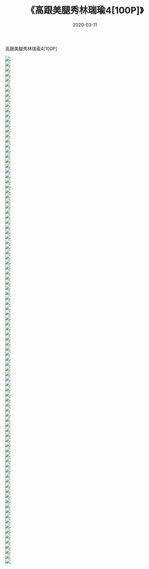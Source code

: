 ﻿---
layout: post
title:  《高跟美腿秀林瑞瑜4[100P]》
date:   2020-03-11
img: http://pic.660000.xyz/1:down/唯美/2020/高跟美腿秀林瑞瑜4[100P]/000.jpg
categories: [美女, 清纯, 唯美]
---

高跟美腿秀林瑞瑜4[100P]

  ![](http://pic.660000.xyz/1:down/唯美/2020/高跟美腿秀林瑞瑜4[100P]/001.jpg) <br> ![](http://pic.660000.xyz/1:down/唯美/2020/高跟美腿秀林瑞瑜4[100P]/002.jpg) <br> ![](http://pic.660000.xyz/1:down/唯美/2020/高跟美腿秀林瑞瑜4[100P]/003.jpg) <br> ![](http://pic.660000.xyz/1:down/唯美/2020/高跟美腿秀林瑞瑜4[100P]/004.jpg) <br> ![](http://pic.660000.xyz/1:down/唯美/2020/高跟美腿秀林瑞瑜4[100P]/005.jpg) <br> ![](http://pic.660000.xyz/1:down/唯美/2020/高跟美腿秀林瑞瑜4[100P]/006.jpg) <br> ![](http://pic.660000.xyz/1:down/唯美/2020/高跟美腿秀林瑞瑜4[100P]/007.jpg) <br> ![](http://pic.660000.xyz/1:down/唯美/2020/高跟美腿秀林瑞瑜4[100P]/008.jpg) <br> ![](http://pic.660000.xyz/1:down/唯美/2020/高跟美腿秀林瑞瑜4[100P]/009.jpg) <br> ![](http://pic.660000.xyz/1:down/唯美/2020/高跟美腿秀林瑞瑜4[100P]/010.jpg) <br> ![](http://pic.660000.xyz/1:down/唯美/2020/高跟美腿秀林瑞瑜4[100P]/011.jpg) <br> ![](http://pic.660000.xyz/1:down/唯美/2020/高跟美腿秀林瑞瑜4[100P]/012.jpg) <br> ![](http://pic.660000.xyz/1:down/唯美/2020/高跟美腿秀林瑞瑜4[100P]/013.jpg) <br> ![](http://pic.660000.xyz/1:down/唯美/2020/高跟美腿秀林瑞瑜4[100P]/014.jpg) <br> ![](http://pic.660000.xyz/1:down/唯美/2020/高跟美腿秀林瑞瑜4[100P]/015.jpg) <br> ![](http://pic.660000.xyz/1:down/唯美/2020/高跟美腿秀林瑞瑜4[100P]/016.jpg) <br> ![](http://pic.660000.xyz/1:down/唯美/2020/高跟美腿秀林瑞瑜4[100P]/017.jpg) <br> ![](http://pic.660000.xyz/1:down/唯美/2020/高跟美腿秀林瑞瑜4[100P]/018.jpg) <br> ![](http://pic.660000.xyz/1:down/唯美/2020/高跟美腿秀林瑞瑜4[100P]/019.jpg) <br> ![](http://pic.660000.xyz/1:down/唯美/2020/高跟美腿秀林瑞瑜4[100P]/020.jpg) <br> ![](http://pic.660000.xyz/1:down/唯美/2020/高跟美腿秀林瑞瑜4[100P]/021.jpg) <br> ![](http://pic.660000.xyz/1:down/唯美/2020/高跟美腿秀林瑞瑜4[100P]/022.jpg) <br> ![](http://pic.660000.xyz/1:down/唯美/2020/高跟美腿秀林瑞瑜4[100P]/023.jpg) <br> ![](http://pic.660000.xyz/1:down/唯美/2020/高跟美腿秀林瑞瑜4[100P]/024.jpg) <br> ![](http://pic.660000.xyz/1:down/唯美/2020/高跟美腿秀林瑞瑜4[100P]/025.jpg) <br> ![](http://pic.660000.xyz/1:down/唯美/2020/高跟美腿秀林瑞瑜4[100P]/026.jpg) <br> ![](http://pic.660000.xyz/1:down/唯美/2020/高跟美腿秀林瑞瑜4[100P]/027.jpg) <br> ![](http://pic.660000.xyz/1:down/唯美/2020/高跟美腿秀林瑞瑜4[100P]/028.jpg) <br> ![](http://pic.660000.xyz/1:down/唯美/2020/高跟美腿秀林瑞瑜4[100P]/029.jpg) <br> ![](http://pic.660000.xyz/1:down/唯美/2020/高跟美腿秀林瑞瑜4[100P]/030.jpg) <br> ![](http://pic.660000.xyz/1:down/唯美/2020/高跟美腿秀林瑞瑜4[100P]/031.jpg) <br> ![](http://pic.660000.xyz/1:down/唯美/2020/高跟美腿秀林瑞瑜4[100P]/032.jpg) <br> ![](http://pic.660000.xyz/1:down/唯美/2020/高跟美腿秀林瑞瑜4[100P]/033.jpg) <br> ![](http://pic.660000.xyz/1:down/唯美/2020/高跟美腿秀林瑞瑜4[100P]/034.jpg) <br> ![](http://pic.660000.xyz/1:down/唯美/2020/高跟美腿秀林瑞瑜4[100P]/035.jpg) <br> ![](http://pic.660000.xyz/1:down/唯美/2020/高跟美腿秀林瑞瑜4[100P]/036.jpg) <br> ![](http://pic.660000.xyz/1:down/唯美/2020/高跟美腿秀林瑞瑜4[100P]/037.jpg) <br> ![](http://pic.660000.xyz/1:down/唯美/2020/高跟美腿秀林瑞瑜4[100P]/038.jpg) <br> ![](http://pic.660000.xyz/1:down/唯美/2020/高跟美腿秀林瑞瑜4[100P]/039.jpg) <br> ![](http://pic.660000.xyz/1:down/唯美/2020/高跟美腿秀林瑞瑜4[100P]/040.jpg) <br> ![](http://pic.660000.xyz/1:down/唯美/2020/高跟美腿秀林瑞瑜4[100P]/041.jpg) <br> ![](http://pic.660000.xyz/1:down/唯美/2020/高跟美腿秀林瑞瑜4[100P]/042.jpg) <br> ![](http://pic.660000.xyz/1:down/唯美/2020/高跟美腿秀林瑞瑜4[100P]/043.jpg) <br> ![](http://pic.660000.xyz/1:down/唯美/2020/高跟美腿秀林瑞瑜4[100P]/044.jpg) <br> ![](http://pic.660000.xyz/1:down/唯美/2020/高跟美腿秀林瑞瑜4[100P]/045.jpg) <br> ![](http://pic.660000.xyz/1:down/唯美/2020/高跟美腿秀林瑞瑜4[100P]/046.jpg) <br> ![](http://pic.660000.xyz/1:down/唯美/2020/高跟美腿秀林瑞瑜4[100P]/047.jpg) <br> ![](http://pic.660000.xyz/1:down/唯美/2020/高跟美腿秀林瑞瑜4[100P]/048.jpg) <br> ![](http://pic.660000.xyz/1:down/唯美/2020/高跟美腿秀林瑞瑜4[100P]/049.jpg) <br> ![](http://pic.660000.xyz/1:down/唯美/2020/高跟美腿秀林瑞瑜4[100P]/050.jpg) <br> ![](http://pic.660000.xyz/1:down/唯美/2020/高跟美腿秀林瑞瑜4[100P]/051.jpg) <br> ![](http://pic.660000.xyz/1:down/唯美/2020/高跟美腿秀林瑞瑜4[100P]/052.jpg) <br> ![](http://pic.660000.xyz/1:down/唯美/2020/高跟美腿秀林瑞瑜4[100P]/053.jpg) <br> ![](http://pic.660000.xyz/1:down/唯美/2020/高跟美腿秀林瑞瑜4[100P]/054.jpg) <br> ![](http://pic.660000.xyz/1:down/唯美/2020/高跟美腿秀林瑞瑜4[100P]/055.jpg) <br> ![](http://pic.660000.xyz/1:down/唯美/2020/高跟美腿秀林瑞瑜4[100P]/056.jpg) <br> ![](http://pic.660000.xyz/1:down/唯美/2020/高跟美腿秀林瑞瑜4[100P]/057.jpg) <br> ![](http://pic.660000.xyz/1:down/唯美/2020/高跟美腿秀林瑞瑜4[100P]/058.jpg) <br> ![](http://pic.660000.xyz/1:down/唯美/2020/高跟美腿秀林瑞瑜4[100P]/059.jpg) <br> ![](http://pic.660000.xyz/1:down/唯美/2020/高跟美腿秀林瑞瑜4[100P]/060.jpg) <br> ![](http://pic.660000.xyz/1:down/唯美/2020/高跟美腿秀林瑞瑜4[100P]/061.jpg) <br> ![](http://pic.660000.xyz/1:down/唯美/2020/高跟美腿秀林瑞瑜4[100P]/062.jpg) <br> ![](http://pic.660000.xyz/1:down/唯美/2020/高跟美腿秀林瑞瑜4[100P]/063.jpg) <br> ![](http://pic.660000.xyz/1:down/唯美/2020/高跟美腿秀林瑞瑜4[100P]/064.jpg) <br> ![](http://pic.660000.xyz/1:down/唯美/2020/高跟美腿秀林瑞瑜4[100P]/065.jpg) <br> ![](http://pic.660000.xyz/1:down/唯美/2020/高跟美腿秀林瑞瑜4[100P]/066.jpg) <br> ![](http://pic.660000.xyz/1:down/唯美/2020/高跟美腿秀林瑞瑜4[100P]/067.jpg) <br> ![](http://pic.660000.xyz/1:down/唯美/2020/高跟美腿秀林瑞瑜4[100P]/068.jpg) <br> ![](http://pic.660000.xyz/1:down/唯美/2020/高跟美腿秀林瑞瑜4[100P]/069.jpg) <br> ![](http://pic.660000.xyz/1:down/唯美/2020/高跟美腿秀林瑞瑜4[100P]/070.jpg) <br> ![](http://pic.660000.xyz/1:down/唯美/2020/高跟美腿秀林瑞瑜4[100P]/071.jpg) <br> ![](http://pic.660000.xyz/1:down/唯美/2020/高跟美腿秀林瑞瑜4[100P]/072.jpg) <br> ![](http://pic.660000.xyz/1:down/唯美/2020/高跟美腿秀林瑞瑜4[100P]/073.jpg) <br> ![](http://pic.660000.xyz/1:down/唯美/2020/高跟美腿秀林瑞瑜4[100P]/074.jpg) <br> ![](http://pic.660000.xyz/1:down/唯美/2020/高跟美腿秀林瑞瑜4[100P]/075.jpg) <br> ![](http://pic.660000.xyz/1:down/唯美/2020/高跟美腿秀林瑞瑜4[100P]/076.jpg) <br> ![](http://pic.660000.xyz/1:down/唯美/2020/高跟美腿秀林瑞瑜4[100P]/077.jpg) <br> ![](http://pic.660000.xyz/1:down/唯美/2020/高跟美腿秀林瑞瑜4[100P]/078.jpg) <br> ![](http://pic.660000.xyz/1:down/唯美/2020/高跟美腿秀林瑞瑜4[100P]/079.jpg) <br> ![](http://pic.660000.xyz/1:down/唯美/2020/高跟美腿秀林瑞瑜4[100P]/080.jpg) <br> ![](http://pic.660000.xyz/1:down/唯美/2020/高跟美腿秀林瑞瑜4[100P]/081.jpg) <br> ![](http://pic.660000.xyz/1:down/唯美/2020/高跟美腿秀林瑞瑜4[100P]/082.jpg) <br> ![](http://pic.660000.xyz/1:down/唯美/2020/高跟美腿秀林瑞瑜4[100P]/083.jpg) <br> ![](http://pic.660000.xyz/1:down/唯美/2020/高跟美腿秀林瑞瑜4[100P]/084.jpg) <br> ![](http://pic.660000.xyz/1:down/唯美/2020/高跟美腿秀林瑞瑜4[100P]/085.jpg) <br> ![](http://pic.660000.xyz/1:down/唯美/2020/高跟美腿秀林瑞瑜4[100P]/086.jpg) <br> ![](http://pic.660000.xyz/1:down/唯美/2020/高跟美腿秀林瑞瑜4[100P]/087.jpg) <br> ![](http://pic.660000.xyz/1:down/唯美/2020/高跟美腿秀林瑞瑜4[100P]/088.jpg) <br> ![](http://pic.660000.xyz/1:down/唯美/2020/高跟美腿秀林瑞瑜4[100P]/089.jpg) <br> ![](http://pic.660000.xyz/1:down/唯美/2020/高跟美腿秀林瑞瑜4[100P]/090.jpg) <br> ![](http://pic.660000.xyz/1:down/唯美/2020/高跟美腿秀林瑞瑜4[100P]/091.jpg) <br> ![](http://pic.660000.xyz/1:down/唯美/2020/高跟美腿秀林瑞瑜4[100P]/092.jpg) <br> ![](http://pic.660000.xyz/1:down/唯美/2020/高跟美腿秀林瑞瑜4[100P]/093.jpg) <br> ![](http://pic.660000.xyz/1:down/唯美/2020/高跟美腿秀林瑞瑜4[100P]/094.jpg) <br> ![](http://pic.660000.xyz/1:down/唯美/2020/高跟美腿秀林瑞瑜4[100P]/095.jpg) <br> ![](http://pic.660000.xyz/1:down/唯美/2020/高跟美腿秀林瑞瑜4[100P]/096.jpg) <br> ![](http://pic.660000.xyz/1:down/唯美/2020/高跟美腿秀林瑞瑜4[100P]/097.jpg) <br> ![](http://pic.660000.xyz/1:down/唯美/2020/高跟美腿秀林瑞瑜4[100P]/098.jpg) <br> ![](http://pic.660000.xyz/1:down/唯美/2020/高跟美腿秀林瑞瑜4[100P]/099.jpg) <br> ![](http://pic.660000.xyz/1:down/唯美/2020/高跟美腿秀林瑞瑜4[100P]/100.jpg) <br>